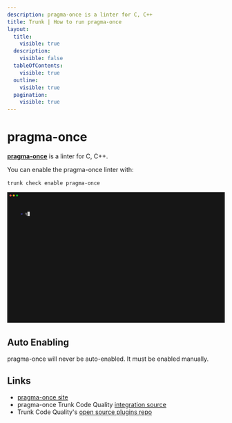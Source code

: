 ```yaml
---
description: pragma-once is a linter for C, C++
title: Trunk | How to run pragma-once
layout:
  title:
    visible: true
  description:
    visible: false
  tableOfContents:
    visible: true
  outline:
    visible: true
  pagination:
    visible: true
---
```


# pragma-once

[**pragma-once**](https://github.com/trunk-io/plugins/blob/main/linters/pragma-once/README.md) is a linter for C, C++.

You can enable the pragma-once linter with:

```shell
trunk check enable pragma-once
```
![pragma-once example output](/.gitbook/assets/pragma-once.gif)
## Auto Enabling

pragma-once will never be auto-enabled. It must be enabled manually.





## Links

- [pragma-once site](https://github.com/trunk-io/plugins/blob/main/linters/pragma-once/README.md)
- pragma-once Trunk Code Quality [integration source](https://github.com/trunk-io/plugins/tree/main/linters/pragma-once)
- Trunk Code Quality's [open source plugins repo](https://github.com/trunk-io/plugins/tree/main)
